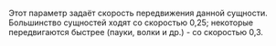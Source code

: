 Этот параметр задаёт скорость передвижения данной сущности. Большинство сущностей ходят со скоростью 0,25; некоторые передвигаются быстрее (пауки, волки и др.) - со скоростью 0,3.